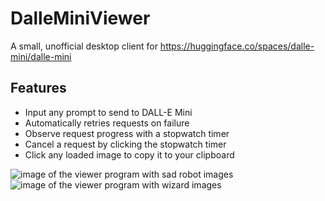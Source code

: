 # DalleMiniViewer
A small, unofficial desktop client for https://huggingface.co/spaces/dalle-mini/dalle-mini

## Features

* Input any prompt to send to DALL-E Mini
* Automatically retries requests on failure
* Observe request progress with a stopwatch timer
* Cancel a request by clicking the stopwatch timer
* Click any loaded image to copy it to your clipboard

![image of the viewer program with sad robot images](https://user-images.githubusercontent.com/58752614/172744105-34f31cf2-b561-45e2-9a88-a25e81f4a27d.png)
![image of the viewer program with wizard images](https://user-images.githubusercontent.com/58752614/172918815-ee2ce29a-e12b-490b-b8e6-b769a43932c0.png)
